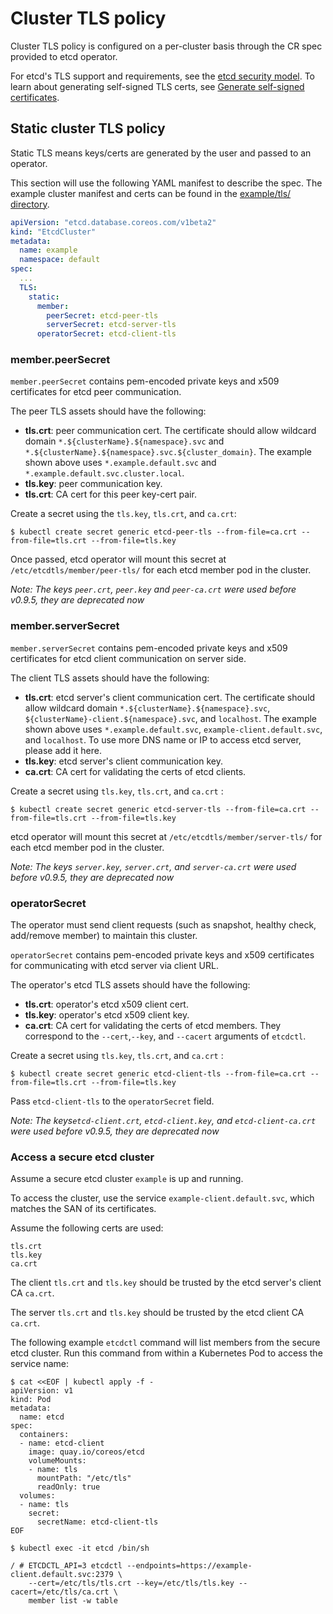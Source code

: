 # Cluster TLS policy

Cluster TLS policy is configured on a per-cluster basis through the CR spec provided to etcd operator.

For etcd's TLS support and requirements, see the [etcd security model][etcd-security].
To learn about generating self-signed TLS certs, see [Generate self-signed certificates][self-signed].

## Static cluster TLS policy

Static TLS means keys/certs are generated by the user and passed to an operator.

This section will use the following YAML manifest to describe the spec. The example cluster manifest and certs can be found in the [example/tls/ directory][example-tls].

```yaml
apiVersion: "etcd.database.coreos.com/v1beta2"
kind: "EtcdCluster"
metadata:
  name: example
  namespace: default
spec:
  ...
  TLS:
    static:
      member:
        peerSecret: etcd-peer-tls
        serverSecret: etcd-server-tls
      operatorSecret: etcd-client-tls
```

### member.peerSecret

`member.peerSecret` contains pem-encoded private keys and x509 certificates for etcd peer communication.

The peer TLS assets should have the following:
- **tls.crt**: peer communication cert.
  The certificate should allow wildcard domain `*.${clusterName}.${namespace}.svc` and `*.${clusterName}.${namespace}.svc.${cluster_domain}`.
  The example shown above uses `*.example.default.svc` and `*.example.default.svc.cluster.local`.
- **tls.key**: peer communication key.
- **tls.crt**: CA cert for this peer key-cert pair.

Create a secret using the `tls.key`, `tls.crt`, and `ca.crt`:


```
$ kubectl create secret generic etcd-peer-tls --from-file=ca.crt --from-file=tls.crt --from-file=tls.key
```

Once passed, etcd operator will mount this secret at `/etc/etcdtls/member/peer-tls/` for each etcd member pod in the cluster.

*Note: The keys `peer.crt`, `peer.key` and `peer-ca.crt` were used before v0.9.5, they are deprecated now*

### member.serverSecret

`member.serverSecret` contains pem-encoded private keys and x509 certificates for etcd client communication on server side.

The client TLS assets should have the following:
- **tls.crt**: etcd server's client communication cert.
  The certificate should allow wildcard domain `*.${clusterName}.${namespace}.svc`,
  `${clusterName}-client.${namespace}.svc`, and `localhost`.
  The example shown above uses `*.example.default.svc`, `example-client.default.svc`, and `localhost`.
  To use more DNS name or IP to access etcd server, please add it here.
- **tls.key**: etcd server's client communication key.
- **ca.crt**: CA cert for validating the certs of etcd clients.

Create a secret using `tls.key`, `tls.crt`, and `ca.crt` :

```
$ kubectl create secret generic etcd-server-tls --from-file=ca.crt --from-file=tls.crt --from-file=tls.key
```

etcd operator will mount this secret at `/etc/etcdtls/member/server-tls/` for each etcd member pod in the cluster.

*Note: The keys `server.key`, `server.crt`, and `server-ca.crt` were used before v0.9.5, they are deprecated now*

### operatorSecret

The operator must send client requests (such as snapshot, healthy check, add/remove member) to maintain this cluster.

`operatorSecret` contains pem-encoded private keys and x509 certificates for communicating with etcd server via client URL.

The operator's etcd TLS assets should have the following:
- **tls.crt**: operator's etcd x509 client cert.
- **tls.key**: operator's etcd x509 client key.
- **ca.crt**: CA cert for validating the certs of etcd members.
They correspond to the `--cert`,`--key`, and `--cacert` arguments of `etcdctl`.

Create a secret using `tls.key`, `tls.crt`, and `ca.crt` :

```
$ kubectl create secret generic etcd-client-tls --from-file=ca.crt --from-file=tls.crt --from-file=tls.key
```

Pass `etcd-client-tls` to the `operatorSecret` field.

*Note: The keys`etcd-client.crt`, `etcd-client.key`, and `etcd-client-ca.crt` were used before v0.9.5, they are deprecated now*

### Access a secure etcd cluster

Assume a secure etcd cluster `example` is up and running.

To access the cluster, use the service `example-client.default.svc`, which matches the SAN of its certificates.

Assume the following certs are used:

```
tls.crt
tls.key
ca.crt
```

The client `tls.crt` and `tls.key` should be trusted by the etcd server's client CA `ca.crt`.

The server `tls.crt` and `tls.key` should be trusted by the etcd client CA `ca.crt`.

The following  example `etcdctl` command will list members from the secure etcd cluster. Run this command from within a Kubernetes Pod to access the service name:

```
$ cat <<EOF | kubectl apply -f -
apiVersion: v1
kind: Pod
metadata:
  name: etcd
spec:
  containers:
  - name: etcd-client
    image: quay.io/coreos/etcd
    volumeMounts:
    - name: tls
      mountPath: "/etc/tls"
      readOnly: true
  volumes:
  - name: tls
    secret:
      secretName: etcd-client-tls
EOF

$ kubectl exec -it etcd /bin/sh

/ # ETCDCTL_API=3 etcdctl --endpoints=https://example-client.default.svc:2379 \
    --cert=/etc/tls/tls.crt --key=/etc/tls/tls.key --cacert=/etc/tls/ca.crt \
    member list -w table
```


[etcd-security]: https://coreos.com/etcd/docs/latest/op-guide/security.html
[self-signed]: https://coreos.com/os/docs/latest/generate-self-signed-certificates.html
[example-tls]: ../../example/tls/
